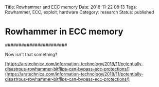Title: Rowhammer and ECC memory
Date: 2018-11-22 08:13
Tags: Rowhammer, ECC, exploit, hardware
Category: research
Status: published

# Rowhammer in ECC memory


#######################

Now isn't that something?

[https://arstechnica.com/information-technology/2018/11/potentially-disastrous-rowhammer-bitflips-can-bypass-ecc-protections/](https://arstechnica.com/information-technology/2018/11/potentially-disastrous-rowhammer-bitflips-can-bypass-ecc-protections/)

